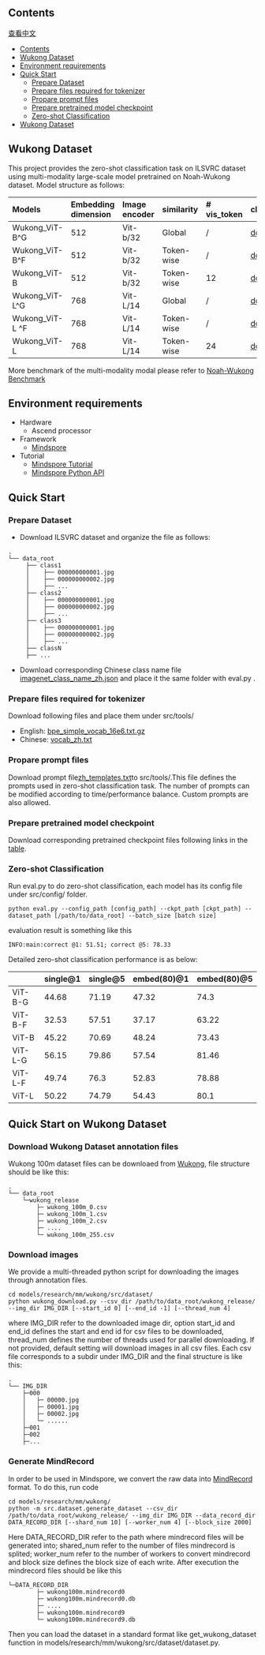 ## Contents

[查看中文](./README_CN.md)

- [Contents](#contents)
- [Wukong Dataset](#wukong-dataset)
- [Environment requirements](#environment-requirements)
- [Quick Start](#quick-start)
    - [Prepare Dataset](#prepare-dataset)
    - [Prepare files required for tokenizer](#prepare-files-required-for-tokenizer)
    - [Propare prompt files](#propare-prompt-files)
    - [Prepare pretrained model checkpoint](#prepare-pretrained-model-checkpoint)
    - [Zero-shot Classification](#zero-shot-classification)
- [Wukong Dataset](#quick-start-on-wukong-dataset)

## Wukong Dataset

This project provides the zero-shot classification task on ILSVRC dataset using multi-modality large-scale model pretrained on Noah-Wukong dataset. Model structure as follows:

|Models|Embedding dimension|Image encoder|similarity|# vis_token|checkpoints|
|:----|:----|:----|:----|:----|:----|
|Wukong_ViT-B^G|512|Vit-b/32|Global|/|[download](https://drive.google.com/file/d/1kDCF3rsd7Ckioag0Nzmiu2ZKVTAk7gej/view?usp=sharing)|
|Wukong_ViT-B^F|512|Vit-b/32|Token-wise|/|[download](https://drive.google.com/file/d/1xXaZ7K1E9RbboiUJCeB0kdjRaa3KJUM1/view?usp=sharing)|
|Wukong_ViT-B|512|Vit-b/32|Token-wise|12|[download](https://drive.google.com/file/d/17szMVtb_Ea1YSXgpV_bLH175I_2slOeo/view?usp=sharing)|
|Wukong_ViT-L^G|768|Vit-L/14|Global|/|[download](https://drive.google.com/file/d/1vouG2jtOvHAPlKRiWC5XMJBEPvY6F2tv/view?usp=sharing)|
|Wukong_ViT-L ^F|768|Vit-L/14|Token-wise|/|[download](https://drive.google.com/file/d/1Wbf6EbLc38c5qMDHyVcX7gTjFB-wtIfa/view?usp=sharing)|
|Wukong_ViT-L|768|Vit-L/14|Token-wise|24|[download](https://drive.google.com/file/d/1Wbf6EbLc38c5qMDHyVcX7gTjFB-wtIfa/view?usp=sharing)|

More benchmark of the multi-modality modal please refer to [Noah-Wukong Benchmark](https://wukong-dataset.github.io/wukong-dataset/benchmark.html)

## Environment requirements

- Hardware
    - Ascend processor
- Framework
    - [Mindspore](https://www.mindspore.cn/ "Mindspore")
- Tutorial
    - [Mindspore Tutorial](https://www.mindspore.cn/tutorials/zh-CN/master/index.html)
    - [Mindspore Python API](https://www.mindspore.cn/docs/zh-CN/master/index.html)

## Quick Start

### Prepare Dataset

- Download ILSVRC dataset and organize the file as follows:

```text
.
└── data_root
     ├── class1
     │    ├── 000000000001.jpg
     │    ├── 000000000002.jpg
     │    ├── ...
     ├── class2
     │    ├── 000000000001.jpg
     │    ├── 000000000002.jpg
     │    ├── ...
     ├── class3
     │    ├── 000000000001.jpg
     │    ├── 000000000002.jpg
     │    ├── ...
     ├── classN
     ├── ...
```

- Download corresponding Chinese class name file [imagenet_class_name_zh.json](https://drive.google.com/file/d/1LL0GygtD-ob19EwRuSTfm43ZuFqqy4Q_/view?usp=sharing) and place it the same folder with eval.py .

### Prepare files required for tokenizer

Download following files and place them under src/tools/

- English: [bpe_simple_vocab_16e6.txt.gz](https://drive.google.com/file/d/1SCrD7wewUhxljCggEQxQr1khCfT6mGnj/view?usp=sharing)
- Chinese: [vocab_zh.txt](https://drive.google.com/file/d/1jmbTqpnef3czYWMK2QXYm_i79FpV1bxl/view?usp=sharing)

### Propare prompt files

Download prompt file[zh_templates.txt](https://drive.google.com/file/d/1Zky3V9LYRGBaAZzGEuTNAINYHLVPn8bd/view?usp=sharing)to src/tools/.This file defines the prompts used in zero-shot classification task. The number of prompts can be modified according to time/performance balance. Custom prompts are also allowed.

### Prepare pretrained model checkpoint

Download corresponding pretrained checkpoint files following links in the [table](#wukong-dataset).

### Zero-shot Classification

Run eval.py to do zero-shot classification, each model has its config file under src/config/ folder.

```shell
python eval.py --config_path [config_path] --ckpt_path [ckpt_path] --dataset_path [/path/to/data_root] --batch_size [batch size]
```

evaluation result is something like this

```text
INFO:main:correct @1: 51.51; correct @5: 78.33
```

Detailed zero-shot classification performance is as below:

| |single@1|single@5|embed(80)@1|embed(80)@5|
|:----|:----|:----|:----|:----|
|ViT-B-G|44.68|71.19|47.32|74.3|
|ViT-B-F|32.53|57.51|37.17|63.22|
|ViT-B|45.22|70.69|48.24|73.43|
|ViT-L-G|56.15|79.86|57.54|81.46|
|ViT-L-F|49.74|76.3|52.83|78.88|
|ViT-L|50.22|74.79|54.43|80.1|

## Quick Start on Wukong Dataset

### Download Wukong Dataset annotation files

Wukong 100m dataset files can be downloaed from [Wukong](https://wukong-dataset.github.io/wukong-dataset/download.html), file structure should be like this:

```text
.
└── data_root
    └─wukong_release
        ├─ wukong_100m_0.csv
        ├─ wukong_100m_1.csv
        ├─ wukong_100m_2.csv
        ├─ ....
        └─ wukong_100m_255.csv
```

### Download images

We provide a multi-threaded python script for downloading the images through annotation files.

```shell
cd models/research/mm/wukong/src/dataset/
python wukong_download.py --csv_dir /path/to/data_root/wukong_release/ --img_dir IMG_DIR [--start_id 0] [--end_id -1] [--thread_num 4]
```

where IMG_DIR refer to the downloaded image dir, option start_id and end_id defines the start and end id for csv files to be downloaded, thread_num defines the number of threads used for parallel downloading. If not provided, default setting will download images in all csv files. Each csv file corresponds to a subdir under IMG_DIR and the final structure is like this:

```text
.
└── IMG_DIR
    ├─000
    │   ├─ 00000.jpg
    │   ├─ 00001.jpg
    │   ├─ 00002.jpg
    │   └─ ......
    ├─001
    ├─002
    ├─...
```

### Generate MindRecord

In order to be used in Mindspore, we convert the raw data into [MindRecord](https://www.mindspore.cn/docs/en/master/api_python/mindspore.mindrecord.html#module-mindspore.mindrecord) format. To do this, run code

```shell
cd models/research/mm/wukong/
python -m src.dataset.generate_dataset --csv_dir /path/to/data_root/wukong_release/ --img_dir IMG_DIR --data_record_dir DATA_RECORD_DIR [--shard_num 10] [--worker_num 4] [--block_size 2000]
```

Here DATA_RECORD_DIR refer to the path where mindrecord files will be generated into; shared_num refer to the number of files mindrecord is splited; worker_num refer to the number of workers to convert mindrecord and block size defines the block size of each write. After execution the mindrecord files should be like this

```text
└─DATA_RECORD_DIR
        ├─ wukong100m.mindrecord0
        ├─ wukong100m.mindrecord0.db
        ├─ ....
        ├─ wukong100m.mindrecord9
        └─ wukong100m.mindrecord9.db
```

Then you can load the dataset in a standard format like get_wukong_dataset function in models/research/mm/wukong/src/dataset/dataset.py.
